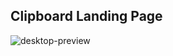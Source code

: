## Clipboard Landing Page

![desktop-preview](https://github.com/BramMortier/Frontend-Mentor-Clipboard-landing-page/assets/79015250/7f9aea1b-cea7-4a3e-9dda-4f1b0c190ff5)

